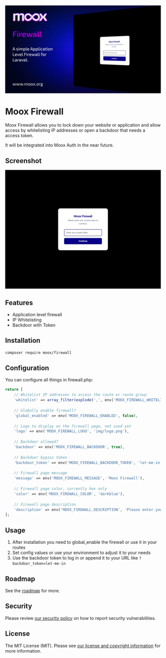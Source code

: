 <div class="filament-hidden">

![Moox Firewall](banner.jpg)

</div>

# Moox Firewall

Moox Firewall allows you to lock down your website or application and allow access by whitelisting IP addresses or open a backdoor that needs a access token.

It will be integrated into Moox Auth in the near future.

## Screenshot

![Firewall Backdoor](./screenshot/main.jpg)

## Features

<!--features-->

-   Application level firewall
-   IP Whitelisting
-   Backdoor with Token

<!--/features-->

## Installation

```bash
composer require moox/firewall
```

## Configuration

You can configure all things in firewall.php:

```php
return [
    // Whitelist IP addresses to access the route or route group
    'whitelist' => array_filter(explode(',', env('MOOX_FIREWALL_WHITELIST', ''))),

    // Globally enable firewall?
    'global_enabled' => env('MOOX_FIREWALL_ENABLED', false),

    // Logo to display on the firewall page, not used yet
    'logo' => env('MOOX_FIREWALL_LOGO', 'img/logo.png'),

    // Backdoor allowed?
    'backdoor' => env('MOOX_FIREWALL_BACKDOOR', true),

    // Backdoor bypass token
    'backdoor_token' => env('MOOX_FIREWALL_BACKDOOR_TOKEN', 'let-me-in'),

    // Firewall page message
    'message' => env('MOOX_FIREWALL_MESSAGE', 'Moox Firewall'),

    // Firewall page color, currently hex only
    'color' => env('MOOX_FIREWALL_COLOR', 'darkblue'),

    // Firewall page description
    'description' => env('MOOX_FIREWALL_DESCRIPTION', 'Please enter your access token to continue.'),
];
```

## Usage

1. After installation you need to global_enable the firewall or use it in your routes
2. Set config values or use your environment to adjust it to your needs
3. Use the backdoor token to log in or append it to your URL like `?backdoor_token=let-me-in`

## Roadmap

See the [roadmap](ROADMAP.md) for more.

## Security

Please review [our security policy](https://github.com/mooxphp/moox/security/policy) on how to report security vulnerabilities.

## License

The MIT License (MIT). Please see [our license and copyright information](https://github.com/mooxphp/moox/blob/main/LICENSE.md) for more information.
